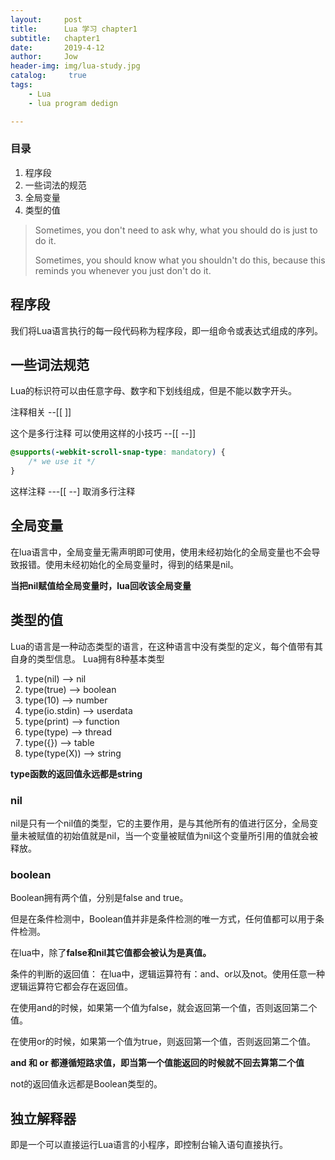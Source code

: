 ```yaml
---
layout:     post
title:      Lua 学习 chapter1
subtitle:   chapter1
date:       2019-4-12
author:     Jow
header-img: img/lua-study.jpg
catalog: 	 true 
tags:
    - Lua
    - lua program dedign

---
```


### 目录
1. 程序段
2. 一些词法的规范
3. 全局变量
4. 类型的值

> Sometimes, you don't need to ask why, what you should do is just to do it.
> 
> Sometimes, you should know what you shouldn't do this, because this reminds you whenever you just don't do it.

## 程序段
我们将Lua语言执行的每一段代码称为程序段，即一组命令或表达式组成的序列。
## 一些词法规范
Lua的标识符可以由任意字母、数字和下划线组成，但是不能以数字开头。


注释相关
--[[
]]


这个是多行注释
可以使用这样的小技巧
--[[
--]]

```css
@supports(-webkit-scroll-snap-type: mandatory) {
    /* we use it */
}
```

这样注释
---[[
--]
取消多行注释
## 全局变量
在lua语言中，全局变量无需声明即可使用，使用未经初始化的全局变量也不会导致报错。使用未经初始化的全局变量时，得到的结果是nil。

**当把nil赋值给全局变量时，lua回收该全局变量**
## 类型的值
Lua的语言是一种动态类型的语言，在这种语言中没有类型的定义，每个值带有其自身的类型信息。
Lua拥有8种基本类型
1. type(nil) --> nil
2. type(true) --> boolean
3. type(10)  --> number
4. type(io.stdin) --> userdata
5. type(print) --> function
6. type(type) --> thread
7. type({}) --> table
8. type(type(X)) --> string

**type函数的返回值永远都是string**
### nil
nil是只有一个nil值的类型，它的主要作用，是与其他所有的值进行区分，全局变量未被赋值的初始值就是nil，当一个变量被赋值为nil这个变量所引用的值就会被释放。
### boolean
Boolean拥有两个值，分别是false and true。

但是在条件检测中，Boolean值并非是条件检测的唯一方式，任何值都可以用于条件检测。

在lua中，除了**false和nil其它值都会被认为是真值。**

条件的判断的返回值：
在lua中，逻辑运算符有：and、or以及not。使用任意一种逻辑运算符它都会存在返回值。

在使用and的时候，如果第一个值为false，就会返回第一个值，否则返回第二个值。

在使用or的时候，如果第一个值为true，则返回第一个值，否则返回第二个值。

**and 和 or 都遵循短路求值，即当第一个值能返回的时候就不回去算第二个值**

not的返回值永远都是Boolean类型的。
## 独立解释器 ##
即是一个可以直接运行Lua语言的小程序，即控制台输入语句直接执行。